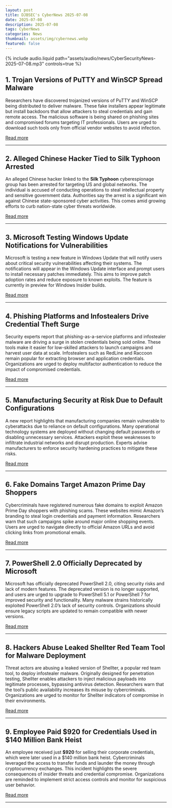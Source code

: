 ```yaml
---
layout: post
title: DJBSEC's CyberNews 2025-07-08
date: 2025-07-08
description: 2025-07-08
tags: CyberNews
categories: News
thumbnail: assets/img/cybernews.webp
featured: false
---
```


<div class="row mt-3">
    <div class="col-sm mt-3 mt-md-0">
        {% include audio.liquid path="assets/audio/news/CyberSecurityNews-2025-07-08.mp3" controls=true %}
    </div>
</div>

## 1. Trojan Versions of PuTTY and WinSCP Spread Malware

Researchers have discovered trojanized versions of PuTTY and WinSCP being distributed to deliver malware. These fake installers appear legitimate but install backdoors that allow attackers to steal credentials and gain remote access. The malicious software is being shared on phishing sites and compromised forums targeting IT professionals. Users are urged to download such tools only from official vendor websites to avoid infection.

[Read more](https://cybersecuritynews.com/trojan-versions-of-putty-and-winscp/)

---

## 2. Alleged Chinese Hacker Tied to Silk Typhoon Arrested

An alleged Chinese hacker linked to the **Silk Typhoon** cyberespionage group has been arrested for targeting US and global networks. The individual is accused of conducting operations to steal intellectual property and sensitive government data. Authorities say the arrest is a significant win against Chinese state-sponsored cyber activities. This comes amid growing efforts to curb nation-state cyber threats worldwide.

[Read more](https://www.bleepingcomputer.com/news/security/alleged-chinese-hacker-tied-to-silk-typhoon-arrested-for-cyberespionage/)

---

## 3. Microsoft Testing Windows Update Notifications for Vulnerabilities

Microsoft is testing a new feature in Windows Update that will notify users about critical security vulnerabilities affecting their systems. The notifications will appear in the Windows Update interface and prompt users to install necessary patches immediately. This aims to improve patch adoption rates and reduce exposure to known exploits. The feature is currently in preview for Windows Insider builds.

[Read more](https://cybersecuritynews.com/windows-update-notifications/)

---

## 4. Phishing Platforms and Infostealers Drive Credential Theft Surge

Security experts report that phishing-as-a-service platforms and infostealer malware are driving a surge in stolen credentials being sold online. These tools make it easier for low-skilled attackers to launch campaigns and harvest user data at scale. Infostealers such as RedLine and Raccoon remain popular for extracting browser and application credentials. Organizations are urged to deploy multifactor authentication to reduce the impact of compromised credentials.

[Read more](https://go.theregister.com/feed/www.theregister.com/2025/07/07/phishing_platforms_infostealers_blamed_for/)

---

## 5. Manufacturing Security at Risk Due to Default Configurations

A new report highlights that manufacturing companies remain vulnerable to cyberattacks due to reliance on default configurations. Many operational technology systems are deployed without changing default passwords or disabling unnecessary services. Attackers exploit these weaknesses to infiltrate industrial networks and disrupt production. Experts advise manufacturers to enforce security hardening practices to mitigate these risks.

[Read more](https://thehackernews.com/2025/07/manufacturing-security-why-default.html)

---

## 6. Fake Domains Target Amazon Prime Day Shoppers

Cybercriminals have registered numerous fake domains to exploit Amazon Prime Day shoppers with phishing scams. These websites mimic Amazon’s branding to steal login credentials and payment information. Researchers warn that such campaigns spike around major online shopping events. Users are urged to navigate directly to official Amazon URLs and avoid clicking links from promotional emails.

[Read more](https://cybersecuritynews.com/fake-domains-amazon-prime-day/)

---

## 7. PowerShell 2.0 Officially Deprecated by Microsoft

Microsoft has officially deprecated PowerShell 2.0, citing security risks and lack of modern features. The deprecated version is no longer supported, and users are urged to upgrade to PowerShell 5.1 or PowerShell 7 for improved security and functionality. Many malware strains historically exploited PowerShell 2.0’s lack of security controls. Organizations should ensure legacy scripts are updated to remain compatible with newer versions.

[Read more](https://cybersecuritynews.com/powershell-2-0-deprecation/)

---

## 8. Hackers Abuse Leaked Shellter Red Team Tool for Malware Deployment

Threat actors are abusing a leaked version of Shellter, a popular red team tool, to deploy infostealer malware. Originally designed for penetration testing, Shellter enables attackers to inject malicious payloads into legitimate processes, bypassing antivirus detection. Researchers warn that the tool’s public availability increases its misuse by cybercriminals. Organizations are urged to monitor for Shellter indicators of compromise in their environments.

[Read more](https://www.bleepingcomputer.com/news/security/hackers-abuse-leaked-shellter-red-team-tool-to-deploy-infostealers/)

---

## 9. Employee Paid $920 for Credentials Used in $140 Million Bank Heist

An employee received just **$920** for selling their corporate credentials, which were later used in a $140 million bank heist. Cybercriminals leveraged the access to transfer funds and launder the money through cryptocurrency exchanges. This incident highlights the severe consequences of insider threats and credential compromise. Organizations are reminded to implement strict access controls and monitor for suspicious user behavior.

[Read more](https://www.bleepingcomputer.com/news/security/employee-gets-920-for-credentials-used-in-140-million-bank-heist/)

---
